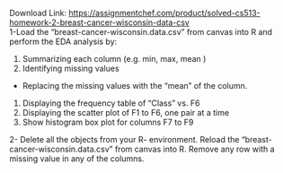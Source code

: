 Download Link: https://assignmentchef.com/product/solved-cs513-homework-2-breast-cancer-wisconsin-data-csv
<br>
1-Load the “breast-cancer-wisconsin.data.csv” from canvas into R and perform the EDA analysis by:

<ol>

 <li>Summarizing each column (e.g. min, max, mean )</li>

 <li>Identifying missing values</li>

</ol>

<ul>

 <li>Replacing the missing values with the “mean” of the column.</li>

</ul>

<ol>

 <li>Displaying the frequency table of “Class” vs. F6</li>

 <li>Displaying the scatter plot of F1 to F6, one pair at a time</li>

 <li>Show histogram box plot for columns F7 to F9</li>

</ol>

2- Delete all the objects from your R- environment. Reload the “breast-cancer-wisconsin.data.csv” from canvas into R. Remove any row with a missing value in any of the columns.





